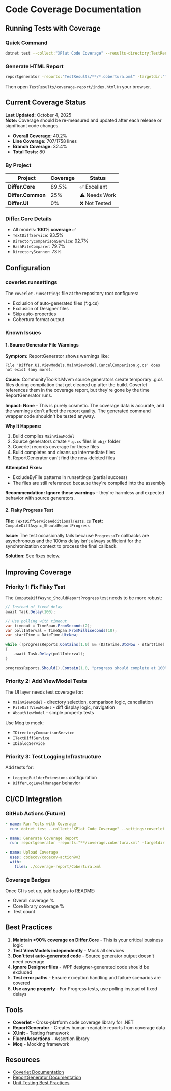 # Code Coverage Documentation

## Running Tests with Coverage

### Quick Command
```bash
dotnet test --collect:"XPlat Code Coverage" --results-directory:TestResults --settings:coverlet.runsettings
```

### Generate HTML Report
```bash
reportgenerator -reports:"TestResults/**/*.cobertura.xml" -targetdir:"TestResults/coverage-report" -reporttypes:"Html;TextSummary"
```

Then open `TestResults/coverage-report/index.html` in your browser.

## Current Coverage Status

**Last Updated:** October 4, 2025  
**Note:** Coverage should be re-measured and updated after each release or significant code changes.

- **Overall Coverage:** 40.2%
- **Line Coverage:** 707/1758 lines
- **Branch Coverage:** 32.4%
- **Total Tests:** 80

### By Project

| Project | Coverage | Status |
|---------|----------|--------|
| **Differ.Core** | 89.5% | ✅ Excellent |
| **Differ.Common** | 25% | ⚠️ Needs Work |
| **Differ.UI** | 0% | ❌ Not Tested |

### Differ.Core Details
- All models: **100% coverage** ✅
- `TextDiffService`: 93.5%
- `DirectoryComparisonService`: 92.7%
- `HashFileComparer`: 79.7%
- `DirectoryScanner`: 73%

## Configuration

### coverlet.runsettings

The `coverlet.runsettings` file at the repository root configures:
- Exclusion of auto-generated files (*.g.cs)
- Exclusion of Designer files
- Skip auto-properties
- Cobertura format output

### Known Issues

#### 1. Source Generator File Warnings

**Symptom:** ReportGenerator shows warnings like:
```
File 'Differ.UI.ViewModels.MainViewModel.CancelComparison.g.cs' does not exist (any more).
```

**Cause:** CommunityToolkit.Mvvm source generators create temporary .g.cs files during compilation that get cleaned up after the build. Coverlet references them in the coverage report, but they're gone by the time ReportGenerator runs.

**Impact:** **None** - This is purely cosmetic. The coverage data is accurate, and the warnings don't affect the report quality. The generated command wrapper code shouldn't be tested anyway.

**Why It Happens:**
1. Build compiles `MainViewModel` 
2. Source generators create `*.g.cs` files in `obj/` folder
3. Coverlet records coverage for these files
4. Build completes and cleans up intermediate files
5. ReportGenerator can't find the now-deleted files

**Attempted Fixes:**
- ExcludeByFile patterns in runsettings (partial success)
- The files are still referenced because they're compiled into the assembly

**Recommendation:** **Ignore these warnings** - they're harmless and expected behavior with source generators.

#### 2. Flaky Progress Test

**File:** `TextDiffServiceAdditionalTests.cs`
**Test:** `ComputeDiffAsync_ShouldReportProgress`

**Issue:** The test occasionally fails because `Progress<T>` callbacks are asynchronous and the 100ms delay isn't always sufficient for the synchronization context to process the final callback.

**Solution:** See fixes below.

## Improving Coverage

### Priority 1: Fix Flaky Test
The `ComputeDiffAsync_ShouldReportProgress` test needs to be more robust:

```csharp
// Instead of fixed delay
await Task.Delay(100);

// Use polling with timeout
var timeout = TimeSpan.FromSeconds(2);
var pollInterval = TimeSpan.FromMilliseconds(10);
var startTime = DateTime.UtcNow;

while (!progressReports.Contains(1.0) && (DateTime.UtcNow - startTime) < timeout)
{
    await Task.Delay(pollInterval);
}

progressReports.Should().Contain(1.0, "progress should complete at 100%");
```

### Priority 2: Add ViewModel Tests
The UI layer needs test coverage for:
- `MainViewModel` - directory selection, comparison logic, cancellation
- `FileDiffViewModel` - diff display logic, navigation
- `AboutViewModel` - simple property tests

Use Moq to mock:
- `IDirectoryComparisonService`
- `ITextDiffService`
- `IDialogService`

### Priority 3: Test Logging Infrastructure
Add tests for:
- `LoggingBuilderExtensions` configuration
- `DifferLogLevelManager` behavior

## CI/CD Integration

### GitHub Actions (Future)

```yaml
- name: Run Tests with Coverage
  run: dotnet test --collect:"XPlat Code Coverage" --settings:coverlet.runsettings
  
- name: Generate Coverage Report
  run: reportgenerator -reports:"**/coverage.cobertura.xml" -targetdir:"coverage-report" -reporttypes:"Html;Cobertura"
  
- name: Upload Coverage  
  uses: codecov/codecov-action@v3
  with:
    files: ./coverage-report/Cobertura.xml
```

### Coverage Badges

Once CI is set up, add badges to README:
- Overall coverage %
- Core library coverage %
- Test count

## Best Practices

1. **Maintain >90% coverage on Differ.Core** - This is your critical business logic
2. **Test ViewModels independently** - Mock all services
3. **Don't test auto-generated code** - Source generator output doesn't need coverage
4. **Ignore Designer files** - WPF designer-generated code should be excluded
5. **Test error paths** - Ensure exception handling and failure scenarios are covered
6. **Use async properly** - For Progress<T> tests, use polling instead of fixed delays

## Tools

- **Coverlet** - Cross-platform code coverage library for .NET
- **ReportGenerator** - Creates human-readable reports from coverage data
- **XUnit** - Testing framework
- **FluentAssertions** - Assertion library
- **Moq** - Mocking framework

## Resources

- [Coverlet Documentation](https://github.com/coverlet-coverage/coverlet)
- [ReportGenerator Documentation](https://github.com/danielpalme/ReportGenerator)
- [Unit Testing Best Practices](https://learn.microsoft.com/en-us/dotnet/core/testing/unit-testing-best-practices)
